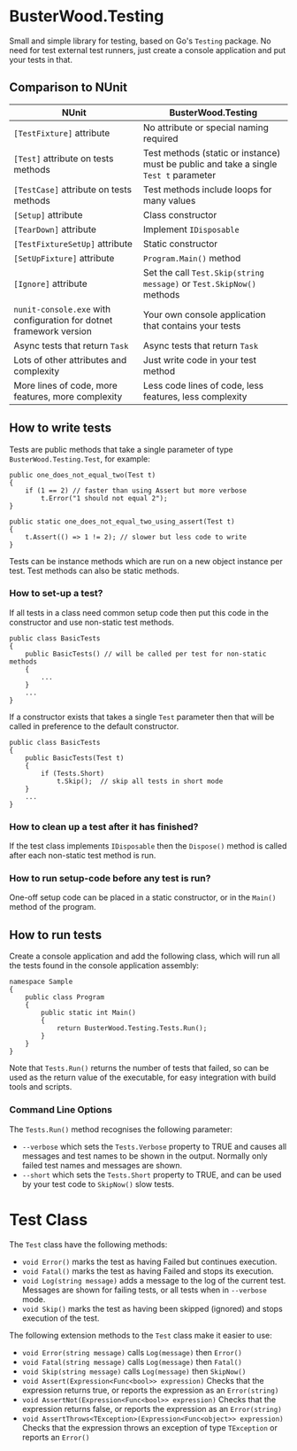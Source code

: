﻿# BusterWood.Testing

Small and simple library for testing, based on Go's `Testing` package.  No need for test external test runners, just create a console application and put your tests in that.

## Comparison to NUnit

| NUnit         | BusterWood.Testing |
| ------------- | ------------------ |
| `[TestFixture]` attribute | No attribute or special naming required |
| `[Test]` attribute on tests methods | Test methods (static or instance) must be public and take a single `Test t` parameter |
| `[TestCase]` attribute on tests methods | Test methods include loops for many values |
| `[Setup]` attribute | Class constructor |
| `[TearDown]` attribute | Implement `IDisposable` |
| `[TestFixtureSetUp]` attribute | Static constructor |
| `[SetUpFixture]` attribute | `Program.Main()` method |
| `[Ignore]` attribute | Set the call `Test.Skip(string message)` or `Test.SkipNow()` methods |
| `nunit-console.exe` with configuration for dotnet framework version | Your own console application that contains your tests |
| Async tests that return `Task` | Async tests that return `Task` |
| Lots of other attributes and complexity | Just write code in your test method |
| More lines of code, more features, more complexity | Less code lines of code, less features, less complexity |

## How to write tests

Tests are public methods that take a single parameter of type `BusterWood.Testing.Test`, for example:
```
public one_does_not_equal_two(Test t)
{
	if (1 == 2) // faster than using Assert but more verbose
	    t.Error("1 should not equal 2");
}

public static one_does_not_equal_two_using_assert(Test t)
{
	t.Assert(() => 1 != 2); // slower but less code to write
}
```

Tests can be instance methods which are run on a new object instance per test.  Test methods can also be static methods.

### How to set-up a test?

If all tests in a class need common setup code then put this code in the constructor and use non-static test methods.

```
public class BasicTests
{
	public BasicTests() // will be called per test for non-static methods
	{
		...
	}
	...
}
```

If a constructor exists that takes a single `Test` parameter then that will be called in preference to the default constructor.

```
public class BasicTests
{
	public BasicTests(Test t)
	{
		if (Tests.Short)
			t.Skip();  // skip all tests in short mode
	}
	...
}
```

### How to clean up a test after it has finished?

If the test class implements `IDisposable` then the `Dispose()` method is called after each non-static test method is run.

### How to run setup-code before any test is run?

One-off setup code can be placed in a static constructor, or in the `Main()` method of the program.

## How to run tests

Create a console application and add the following class, which will run all the tests found in the console application assembly:

```
namespace Sample
{
    public class Program
    {
        public static int Main()
        {
            return BusterWood.Testing.Tests.Run();
        }
    }
}
```

Note that `Tests.Run()` returns the number of tests that failed, so can be used as the return value of the executable, for easy integration with build tools and scripts.

### Command Line Options

The `Tests.Run()` method recognises the following parameter:
* `--verbose` which sets the `Tests.Verbose` property to TRUE and causes all messages and test names to be shown in the output.  Normally only failed test names and messages are shown.
* `--short` which sets the `Tests.Short` property to TRUE, and can be used by your test code to `SkipNow()` slow tests.

# Test Class

The `Test` class have the following methods:
* `void Error()` marks the test as having Failed but continues execution.
* `void Fatal()` marks the test as having Failed and stops its execution.
* `void Log(string message)` adds a message to the log of the current test.  Messages are shown for failing tests, or all tests when in `--verbose` mode.
* `void Skip()` marks the test as having been skipped (ignored) and stops execution of the test.

The following extension methods to the `Test` class make it easier to use:
* `void Error(string message)` calls `Log(message)` then `Error()`
* `void Fatal(string message)` calls `Log(message)` then `Fatal()`
* `void Skip(string message)` calls `Log(message)` then `SkipNow()`
* `void Assert(Expression<Func<bool>> expression)` Checks that the expression returns true, or reports the expression as an `Error(string)`
* `void AssertNot(Expression<Func<bool>> expression)` Checks that the expression returns false, or reports the expression as an `Error(string)`
* `void AssertThrows<TException>(Expression<Func<object>> expression)` Checks that the expression throws an exception of type `TException` or reports an `Error()`
